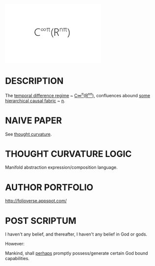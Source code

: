 ![Alt text](https://github.com/JordanMicahBennett/God/blob/master/source%20code/data/images/God.png "default page")




DESCRIPTION
============================================
The [temporal difference regime](https://en.wikipedia.org/wiki/Bellman_equation) ~ [C∞<sup>π</sup>(R<sup>nπ</sup>)](http://www.academia.edu/25733790/Causal_Neural_Paradox_Thought_Curvature_Quite_the_transient_naive_hypothesis), confluences abound [some hierarchical causal fabric](http://ir.uiowa.edu/cgi/viewcontent.cgi?article=2035&context=etd) ~ [η](https://en.m.wikipedia.org/wiki/Direct_numerical_simulation).








NAIVE PAPER 
============================================
See [thought curvature](http://www.academia.edu/25733790/Causal_Neural_Paradox_Thought_Curvature_Quite_the_transient_naive_hypothesis).










THOUGHT CURVATURE LOGIC
============================================
Manifold abstraction expression/composition language.







AUTHOR PORTFOLIO
============================================
http://folioverse.appspot.com/






POST SCRIPTUM
============================================
I haven't any belief, and thereafter, I haven't any belief in God or gods. 


However:


Mankind, shall [perhaps](https://drive.google.com/file/d/0BygoJuJECa4wcUxPZy1IUlpoV2M/view) promptly possess/generate certain God bound capabilities.

